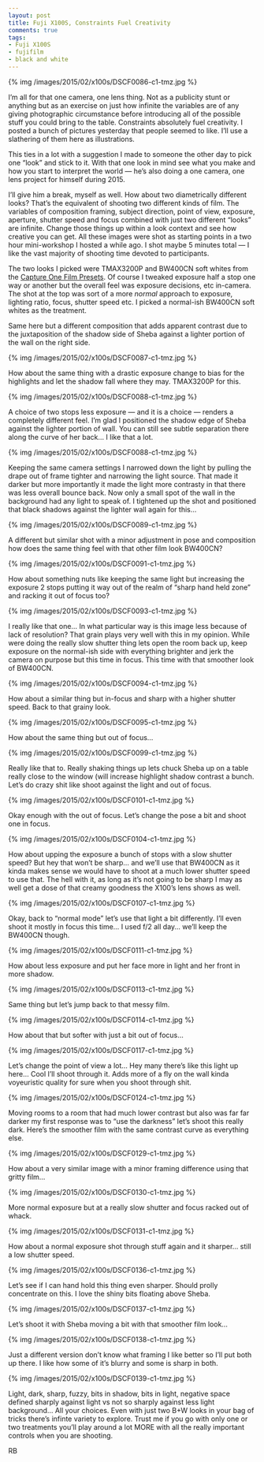 ```yaml
---
layout: post
title: Fuji X100S, Constraints Fuel Creativity
comments: true
tags:
- Fuji X100S
- fujifilm
- black and white
---
```


{% img /images/2015/02/x100s/DSCF0086-c1-tmz.jpg %}

I’m all for that one camera, one lens thing. Not as a publicity stunt or anything but as an exercise on just how infinite the variables are of any giving photographic circumstance before introducing all of the possible stuff you could bring to the table. Constraints absolutely fuel creativity. I posted a bunch of pictures yesterday that people seemed to like. I’ll use a slathering of them here as illustrations. 

This ties in a lot with a suggestion I made to someone the other day to pick one “look” and stick to it. With that one look in mind see what you make and how you start to interpret the world — he’s also doing a one camera, one lens project for himself during 2015.

<!--more-->

I’ll give him a break, myself as well. How about two diametrically different looks? That’s the equivalent of shooting two different kinds of film. The variables of composition framing, subject direction, point of view, exposure, aperture, shutter speed and focus combined with just two different “looks” are infinite. Change those things up within a look context and see how creative you can get. All these images were shot as starting points in a two hour mini-workshop I hosted a while ago. I shot maybe 5 minutes total — I like the vast majority of shooting time devoted to participants.

The two looks I picked were TMAX3200P and BW400CN soft whites from the [Capture One Film Presets](#). Of course I tweaked exposure half a stop one way or another but the overall feel was exposure decisions, etc in-camera. The shot at the top was sort of a more *normal* approach to exposure,  lighting ratio, focus, shutter speed etc. I picked a normal-ish BW400CN soft whites as the treatment.

Same here but a different composition that adds apparent contrast due to the juxtaposition of the shadow side of Sheba against a lighter portion of the wall on the right side.

{% img /images/2015/02/x100s/DSCF0087-c1-tmz.jpg %}

How about the same thing with a drastic exposure change to bias for the highlights and let the shadow fall where they may. TMAX3200P for this.

{% img /images/2015/02/x100s/DSCF0088-c1-tmz.jpg %}

A choice of two stops less exposure — and it is a choice — renders a completely different feel. I’m glad I positioned the shadow edge of Sheba against the lighter portion of wall. You can still see subtle separation there along the curve of her back… I like that a lot.

{% img /images/2015/02/x100s/DSCF0088-c1-tmz.jpg %}

Keeping the same camera settings I narrowed down the light by pulling the drape out of frame tighter and narrowing the light source. That made it darker but more importantly it made the light more contrasty in that there was less overall bounce back. Now only a small spot of the wall in the background had any light to speak of. I tightened up the shot and positioned that black shadows against the lighter wall again for this… 

{% img /images/2015/02/x100s/DSCF0089-c1-tmz.jpg %}

A different but similar shot with a minor adjustment in pose and composition how does the same thing feel with that other film look BW400CN?

{% img /images/2015/02/x100s/DSCF0091-c1-tmz.jpg %}

How about something nuts like keeping the same light but increasing the exposure 2 stops putting it way out of the realm of “sharp hand held zone” and racking it out of focus too?

{% img /images/2015/02/x100s/DSCF0093-c1-tmz.jpg %}

I really like that one… In what particular way is this image less because of lack of resolution? That grain plays very well with this in my opinion. While were doing the really slow shutter thing lets open the room back up, keep exposure on the normal-ish side with everything brighter and jerk the camera on purpose but this time in focus. This time with that smoother look of BW400CN.

{% img /images/2015/02/x100s/DSCF0094-c1-tmz.jpg %}

How about a similar thing but in-focus and sharp with a higher shutter speed. Back to that grainy look.

{% img /images/2015/02/x100s/DSCF0095-c1-tmz.jpg %}

How about the same thing but out of focus… 

{% img /images/2015/02/x100s/DSCF0099-c1-tmz.jpg %}

Really like that to. Really shaking things up lets chuck Sheba up on a table really close to the window (will increase highlight shadow contrast a bunch. Let’s do crazy shit like shoot against the light and out of focus.

{% img /images/2015/02/x100s/DSCF0101-c1-tmz.jpg %}

Okay enough with the out of focus. Let’s change the pose a bit and shoot one in focus.

{% img /images/2015/02/x100s/DSCF0104-c1-tmz.jpg %}

How about upping the exposure a bunch of stops with a slow shutter speed? But hey that won’t be sharp… and we’ll use that BW400CN as it kinda makes sense we would have to shoot at a much lower shutter speed to use that. The hell with it, as long as it’s not going to be sharp I may as well get a dose of that creamy goodness the X100’s lens shows as well.

{% img /images/2015/02/x100s/DSCF0107-c1-tmz.jpg %}

Okay, back to “normal mode” let’s use that light a bit differently. I’ll even shoot it mostly in focus this time… I used f/2 all day… we’ll keep the BW400CN though.

{% img /images/2015/02/x100s/DSCF0111-c1-tmz.jpg %}

How about less exposure and put her face more in light and her front in more shadow.

{% img /images/2015/02/x100s/DSCF0113-c1-tmz.jpg %}

Same thing but let’s jump back to that messy film.

{% img /images/2015/02/x100s/DSCF0114-c1-tmz.jpg %}

How about that but softer with just a bit out of focus…

{% img /images/2015/02/x100s/DSCF0117-c1-tmz.jpg %}

Let’s change the point of view a lot… Hey many there’s like this light up here… Cool I’ll shoot through it. Adds more of a fly on the wall kinda voyeuristic quality for sure when you shoot through shit.

{% img /images/2015/02/x100s/DSCF0124-c1-tmz.jpg %}

Moving rooms to a room that had much lower contrast but also was far far darker my first response was to “use the darkness” let’s shoot this really dark. Here’s the smoother film with the same contrast curve as everything else.

{% img /images/2015/02/x100s/DSCF0129-c1-tmz.jpg %}

How about a very similar image with a minor framing difference using that gritty film…

{% img /images/2015/02/x100s/DSCF0130-c1-tmz.jpg %}

More normal exposure but at a really slow shutter and focus racked out of whack.

{% img /images/2015/02/x100s/DSCF0131-c1-tmz.jpg %}

How about a normal exposure shot through stuff again and it sharper… still a low shutter speed.

{% img /images/2015/02/x100s/DSCF0136-c1-tmz.jpg %}

Let’s see if I can hand hold this thing even sharper. Should prolly concentrate on this. I love the shiny bits floating above Sheba.

{% img /images/2015/02/x100s/DSCF0137-c1-tmz.jpg %}

Let’s shoot it with Sheba moving a bit with that smoother film look…

{% img /images/2015/02/x100s/DSCF0138-c1-tmz.jpg %}

Just a different version don’t know what framing I like better so I’ll put both up there. I like how some of it’s blurry and some is sharp in both.

{% img /images/2015/02/x100s/DSCF0139-c1-tmz.jpg %}

Light, dark, sharp, fuzzy, bits in shadow, bits in light, negative space defined sharply against light vs not so sharply against less light background… All your choices. Even with just two B+W looks in your bag of tricks there’s infinte variety to explore. Trust me if you go with only one or two treatments you’ll play around a lot MORE with all the really important controls when you are shooting.

RB